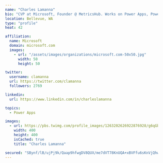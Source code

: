 ```yaml
---
name: "Charles Lamanna"
bio: "CVP at Microsoft, Founder @ MetricsHub. Works on Power Apps, Power Automate, Power Virtual Agent, Common Data Service and Dynamics 365."
location: Bellevue, WA
type: "profile"
heat: 42

affiliation:
  name: Microsoft
  domain: microsoft.com
  images:
    - url: "/assets/images/organizations/microsoft.com-50x50.jpg"
      width: 50
      height: 50

twitter:
  username: clamanna
  url: https://twitter.com/clamanna
  followers: 2769

linkedin:
  url: https://www.linkedin.com/in/charleslamanna

topics:
  - Power Apps

images:
  - url: https://pbs.twimg.com/profile_images/1263202626922876928/g6qGbHZ-_400x400.jpg
    width: 400
    height: 400
    isCached: true
    title: "Charles Lamanna"

secured: "SBynf/lB/ujPj9k/Qaap9hfwgDV8QUX/me7dVT78KnUQA+xBVFfu6sKnVjQhwpOno9kEj7ernWpnH+W4srmyox3JJXUhu2RrvW4nyx4swP0XFS6AmIGLDYw8/vB6gTzsFKQQ/FoUvUla+NTgFlYYVdEa4lSut+xpfFaiG73RK6hZkSav4Zr67tYPciM3l9+3Xel3x/kbBKVHeXxoW97c5Xr2MF3oWKKVZRER/usy31bV2mfsuKI2uTlj/LtrQ5b9IkwP8djK3946p39efsh0pgcvJFOg7dtbu9kMOpW9z80+TmGcBzJgnNiZmkTVcDmBkQ6oYtVxwRnQDBZMF9nkOR+X2BazEaQxOXEnaup0BPIRGgoLezhAWSA7dAFSFSboXDmheYoYEIs0P8HRfIgZU4k32a8WZwMO21nbAK7wlOQ=;Lw63OXcj6sbQUlcZJtIBIQ=="
---
```


